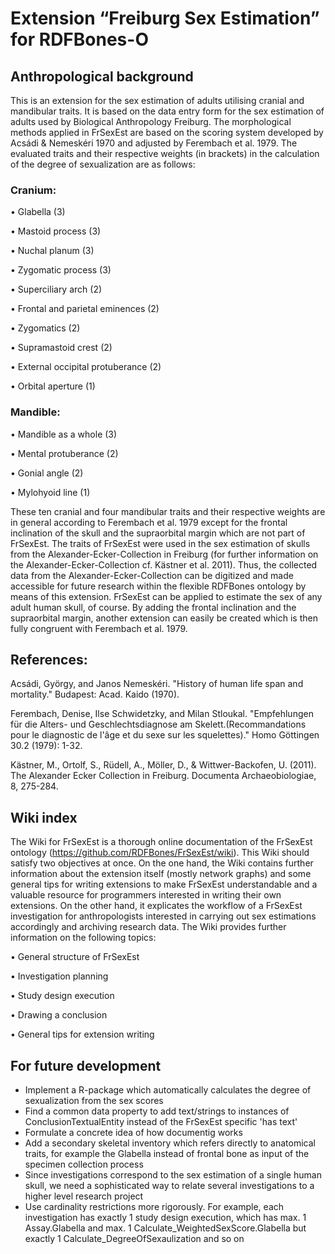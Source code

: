 # Extension “Freiburg Sex Estimation” for RDFBones-O
## Anthropological background
This is an extension for the sex estimation of adults utilising cranial and mandibular traits. It is based on the data entry form for the sex estimation of adults used by Biological Anthropology Freiburg. The morphological methods applied in FrSexEst are based on the scoring system developed by Acsádi & Nemeskéri 1970 and adjusted by Ferembach et al. 1979. The evaluated traits and their respective weights (in brackets) in the calculation of the degree of sexualization are as follows:


### Cranium:

•	Glabella (3)

•	Mastoid process (3)

•	Nuchal planum (3)

•	Zygomatic process (3)

•	Superciliary arch (2)

•	Frontal and parietal eminences (2)

•	Zygomatics (2)

•	Supramastoid crest (2)

•	External occipital protuberance (2)

•	Orbital aperture (1)


### Mandible:

•	Mandible as a whole (3)

•	Mental protuberance (2)

•	Gonial angle (2)

•	Mylohyoid line (1)


These ten cranial and four mandibular traits and their respective weights are in general according to Ferembach et al. 1979 except for the frontal inclination of the skull and the supraorbital margin which are not part of FrSexEst.
The traits of FrSexEst were used in the sex estimation of skulls from the Alexander-Ecker-Collection in Freiburg (for further information on the Alexander-Ecker-Collection cf. Kästner et al. 2011). Thus, the collected data from the Alexander-Ecker-Collection can be digitized and made accessible for future research within the flexible RDFBones ontology by means of this extension. 
FrSexEst can be applied to estimate the sex of any adult human skull, of course. By adding the frontal inclination and the supraorbital margin, another extension can easily be created which is then fully congruent with Ferembach et al. 1979.


## References:
Acsádi, György, and Janos Nemeskéri. "History of human life span and mortality." Budapest: Acad. Kaido (1970).

Ferembach, Denise, Ilse Schwidetzky, and Milan Stloukal. "Empfehlungen für die Alters- und Geschlechtsdiagnose am Skelett.(Recommandations pour le diagnostic de l'âge et du sexe sur les squelettes)." Homo Göttingen 30.2 (1979): 1-32.

Kästner, M., Ortolf, S., Rüdell, A., Möller, D., & Wittwer-Backofen, U. (2011). The Alexander Ecker Collection in Freiburg. Documenta Archaeobiologiae, 8, 275-284.


## Wiki index
The Wiki for FrSexEst is a thorough online documentation of the FrSexEst ontology (https://github.com/RDFBones/FrSexEst/wiki). This Wiki should satisfy two objectives at once. On the one hand, the Wiki contains further information about the extension itself (mostly network graphs) and some general tips for writing extensions to make FrSexEst understandable and a valuable resource for programmers interested in writing their own extensions.  On the other hand, it explicates the workflow of a FrSexEst investigation for anthropologists interested in carrying out sex estimations accordingly and archiving research data. The Wiki provides further information on the following topics:


•	General structure of FrSexEst

•	Investigation planning

•	Study design execution

•	Drawing a conclusion

•	General tips for extension writing

## For future development
* Implement a R-package which automatically calculates the degree of sexualization from the sex scores
* Find a common data property to add text/strings to instances of ConclusionTextualEntity instead of the FrSexEst specific 'has text'
* Formulate a concrete idea of how documentig works
* Add a secondary skeletal inventory which refers directly to anatomical traits, for example the Glabella instead of frontal bone as input of the specimen collection process
* Since investigations correspond to the sex estimation of a single human skull, we need a sophisticated way to relate several investigations to a higher level research project
* Use cardinality restrictions more rigorously. For example, each investigation has exactly 1 study design execution, which has max. 1 Assay.Glabella and max. 1 Calculate_WeightedSexScore.Glabella but exactly 1 Calculate_DegreeOfSexaulization and so on
